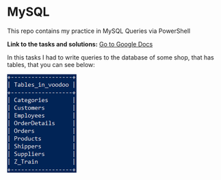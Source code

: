# MySQL

This repo contains my practice in MySQL Queries via PowerShell

<b>Link to the tasks and solutions:</b> <a href="https://docs.google.com/document/d/1iHBhHU7XXXPLLyGmpgWAH6TR1g5SfaauwYZc2DLb-gY/edit?usp=sharing">Go to Google Docs</a>

In this tasks I had to write queries to the database of some shop, that has tables, that you can see below:

![Image alt](https://github.com/MaximGitmax/MySQL/raw/main/Tables.png)
